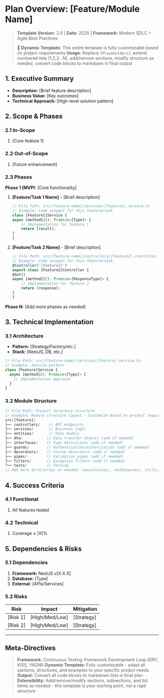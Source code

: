 # Plan Overview: [Feature/Module Name]

> **Template Version:** 2.0 | **Date:** 2025 | **Framework:** Modern SDLC + Agile Best Practices
>
> **🔧 Dynamic Template:** This entire template is fully customizable based on project requirements
> **Usage:** Replace `[Placeholders]`, extend numbered lists (1,2,3...N), add/remove sections, modify structure as needed, convert code blocks to markdown in final output

## 1. Executive Summary

- **Description:** [Brief feature description]
- **Business Value:** [Key outcomes]
- **Technical Approach:** [High-level solution pattern]

## 2. Scope & Phases

### 2.1 In-Scope

1. [Core feature 1] <!-- Add items 2, 3, 4, etc. as needed (n) -->

### 2.2 Out-of-Scope

1. [Future enhancement] <!-- Add items 2, 3, 4, etc. as needed (n) -->

### 2.3 Phases

**Phase 1 (MVP):** [Core functionality]

1. **[Feature/Task 1 Name]** - [Brief description]

    ```typescript
    // File Path: src/[feature-name]/services/[feature1].service.ts
    // Example: Code snippet for this feature/task
    class [Feature1]Service {
    async [method1](): Promise<[Type]> {
        // Implementation for feature 1
        return [result];
    }
    }
    ```

1. **[Feature/Task 2 Name]** - [Brief description]

    ```typescript
    // File Path: src/[feature-name]/controllers/[feature2].controller.ts
    // Example: Code snippet for this feature/task
    @Controller('[feature2]')
    export class [Feature2]Controller {
    @Get()
    async [method2](): Promise<[ResponseType]> {
        // Implementation for feature 2
        return [response];
    }
    }
    ```

<!-- Add more features 3, 4, etc. as needed (n) - each with its own code snippet example -->

**Phase N:** [Add more phases as needed] <!-- Add more phases with its features 1, 2, etc. as needed (n) - each with its own code snippet example -->

## 3. Technical Implementation

### 3.1 Architecture

- **Pattern:** [Strategy/Factory/etc.]
- **Stack:** [NestJS, DB, etc.]

```typescript
// File Path: src/[feature-name]/services/[feature].service.ts
// Example: Service pattern
class [Feature]Service {
  async [method](): Promise<[Type]> {
    // Implementation approach
  }
}
```

### 3.2 Module Structure

```typescript
// File Path: Project directory structure
// Example: Module structure layout - Customize based on project requirements
src/[feature]/
├── controllers/    // API endpoints
├── services/       // Business logic
├── entities/       // Data models
├── dto/           // Data transfer objects (add if needed)
├── interfaces/    // Type definitions (add if needed)
├── guards/        // Authentication/authorization (add if needed)
├── decorators/    // Custom decorators (add if needed)
├── pipes/         // Validation pipes (add if needed)
├── filters/       // Exception filters (add if needed)
└── tests/         // Testing
// Add more directories as needed: repositories/, middlewares/, utils/, etc.
```

## 4. Success Criteria

### 4.1 Functional

1. All features tested <!-- Add items 2, 3, 4, etc. as needed (n) -->

### 4.2 Technical

1. Coverage ≥ [X]% <!-- Add items 2, 3, 4, etc. as needed (n) -->

## 5. Dependencies & Risks

### 5.1 Dependencies

1. **Framework:** NestJS v[X.X.X] <!-- Add more frameworks as needed (n) -->
2. **Database:** [Type] <!-- Add more databases/storage as needed (n) -->
3. **External:** [APIs/Services] <!-- Add more external dependencies as needed (n) -->
<!-- Add more dependency categories as needed: Authentication, Caching, Message Queues, File Storage, etc. -->

### 5.2 Risks

| Risk | Impact | Mitigation |
|------|--------|------------|
| [Risk 1] | [High/Med/Low] | [Strategy] |
| [Risk 2] | [High/Med/Low] | [Strategy] |

---

## Meta-Directives

> **Framework:** Continuous Testing-Framework Development Loop (DRY, KISS, YAGNI)
> **Dynamic Template:** Fully customizable - adapt all sections, structures, and examples to your specific project needs
> **Output:** Convert all code blocks to markdown lists in final plan
> **Extensibility:** Add/remove/modify sections, subsections, and list items as needed - this template is your starting point, not a rigid structure
